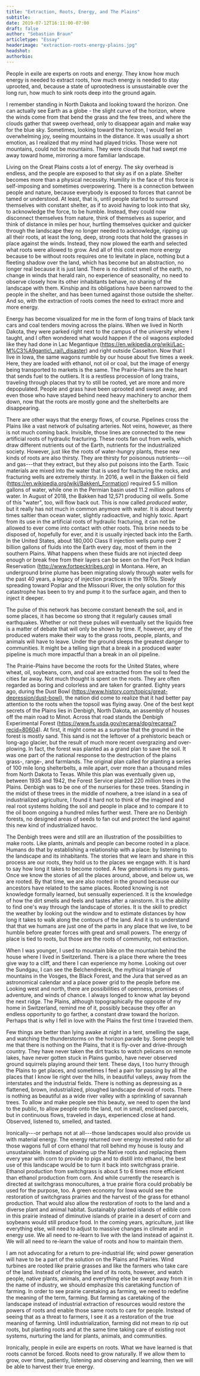 ```yaml
---
title: "Extraction, Roots, Energy, and The Plains"
subtitle:
date: 2019-07-12T16:11:00-07:00
draft: false
author: "Sebastian Braun"
articletype: "Essay"
headerimage: "extraction-roots-energy-plains.jpg"
headshot:
authorbio:
---
```



People in exile are experts on roots and energy. They know how much
energy is needed to extract roots, how much energy is needed to stay
uprooted, and, because a state of uprootedness is unsustainable over the
long run, how much to sink roots deep into the ground again.

I remember standing in North Dakota and looking toward the horizon. One
can actually see Earth as a globe - the slight curve of the horizon,
where the winds come from that bend the grass and the few trees, and
where the clouds gather that sweep overhead, only to disappear again and
make way for the blue sky. Sometimes, looking toward the horizon, I
would feel an overwhelming joy, seeing mountains in the distance. It was
usually a short emotion, as I realized that my mind had played tricks.
Those were not mountains, could not be mountains. They were clouds that
had swept me away toward home, mirroring a more familiar landscape.

Living on the Great Plains costs a lot of energy. The sky overhead is
endless, and the people are exposed to that sky as if on a plate.
Shelter becomes more than a physical necessity. Humility in the face of
this force is self-imposing and sometimes overpowering. There is a
connection between people and nature, because everybody is exposed to
forces that cannot be tamed or understood. At least, that is, until
people started to surround themselves with constant shelter, as if to
avoid having to look into that sky, to acknowledge the force, to be
humble. Instead, they could now disconnect themselves from nature, think
of themselves as superior, and think of distance in miles per hour,
hurtling themselves quicker and quicker through the landscape they no
longer needed to acknowledge, ripping up all their roots, at least the
long, deep, strong roots that hold the grasses in place against the
winds. Instead, they now plowed the earth and selected what roots were
allowed to grow. And all of this cost even more energy because to be
without roots requires one to levitate in place, nothing but a fleeting
shadow over the land, which has become but an abstraction, no longer
real because it is just land. There is no distinct smell of the earth,
no change in winds that herald rain, no experience of seasonality, no
need to observe closely how its other inhabitants behave, no sharing of
the landscape with them. Kinship and its obligations have been narrowed
to the people in the shelter, and has been turned against those outside
the shelter. And so, with the extraction of roots comes the need to
extract more and more energy.

Energy has become visualized for me in the form of long trains of black
tank cars and coal tenders moving across the plains. When we lived in
North Dakota, they were parked right next to the campus of the
university where I taught, and I often wondered what would happen if the
oil wagons exploded like they had done in Lac Megantique
(https://en.wikipedia.org/wiki/Lac-M%C3%A9gantic\_rail\_disaster) and
right outside Casselton. Now that I live in Iowa, the same wagons rumble
by our house about five times a week. Here, they are loaded with
ethanol, not oil or coal, but the image of energy being transported to
markets is the same. The Prairie-Plains are the heart that sends fuel to
the outliers. It is a restless procession of long trains, traveling
through places that try to still be rooted, yet are more and more
depopulated. People and grass have been uprooted and swept away, and
even those who have stayed behind need heavy machinery to anchor them
down, now that the roots are mostly gone and the shelterbelts are
disappearing.

There are other ways that the energy flows, of course. Pipelines cross
the Plains like a vast network of pulsating arteries. Not veins,
however, as there is not much coming back. Invisible, those lines are
connected to the new artificial roots of hydraulic fracturing. These
roots fan out from wells, which draw different nutrients out of the
Earth, nutrients for the industrialized society. However, just like the
roots of water-hungry plants, these new kinds of roots are also thirsty.
They are thirsty for poisonous nutrients---oil and gas---that they
extract, but they also put poisons into the Earth. Toxic materials are
mixed into the water that is used for fracturing the rocks, and
fracturing wells are extremely thirsty. In 2016, a well in the Bakken
oil field (https://en.wikipedia.org/wiki/Bakken\_Formation) required 5.5
million gallons of water, while one in the Permian basin used 11.2
million gallons of water. In August of 2018, the Bakken had 12,571
producing oil wells. Some of this "water", too, will flow back out. This
is now called *produced water*, but it really has not much in common
anymore with water. It is about twenty times saltier than ocean water,
slightly radioactive, and highly toxic. Apart from its use in the
artificial roots of hydraulic fracturing, it can not be allowed to ever
come into contact with other roots. This brine needs to be disposed of,
hopefully for ever, and it is usually injected back into the Earth. In
the United States, about 180,000 Class II injection wells pump over 2
billion gallons of fluids into the Earth every day, most of them in the
southern Plains. What happens when these fluids are not injected deep
enough or break free from their layers can be seen on the Fort Peck
Indian Reservation (http://www.fortpecktribes.org) in Montana. Here, an
underground brine plume has been migrating slowly through water wells
for the past 40 years, a legacy of injection practices in the 1970s.
Slowly spreading toward Poplar and the Missouri River, the only solution
for this catastrophe has been to try and pump it to the surface again,
and then to inject it deeper.

The pulse of this network has become constant beneath the soil, and in
some places, it has become so strong that it regularly causes small
earthquakes. Whether or not these pulses will eventually set the liquids
free is a matter of debate that will only be shown by time. If, however,
any of the produced waters make their way to the grass roots, people,
plants, and animals will have to leave. Under the ground sleeps the
greatest danger to communities. It might be a telling sign that a break
in a produced water pipeline is much more impactful than a break in an
oil pipeline.

The Prairie-Plains have become the roots for the United States, where
wheat, oil, soybeans, corn, and coal are extracted from the soil to feed
the cities far away. Not much thought is spent on the roots. They are
often regarded as boring and colorless and are taken for granted. Eighty
years ago, during the Dust Bowl
(https://www.history.com/topics/great-depression/dust-bowl), the nation
did come to realize that it had better pay attention to the roots when
the topsoil was flying away. One of the best kept secrets of the Plains
lies in Denbigh, North Dakota, an assembly of houses off the main road
to Minot. Across that road stands the Denbigh Experimental Forest
(https://www.fs.usda.gov/recarea/dpg/recarea/?recid=80604). At first, it
might come as a surprise that the ground in the forest is mostly sand.
This sand is not the leftover of a prehistoric beach or long-ago
glacier, but the result of much more recent overgrazing and
over-plowing. In fact, the forest was planted as a grand plan to save
the soil. It was one part of the national response to the destruction of
the plains grass-, range-, and farmlands. The original plan called for
planting a series of 100 mile long shelterbelts, a mile apart, over more
than a thousand miles from North Dakota to Texas. While this plan was
eventually given up, between 1935 and 1942, the Forest Service planted
220 million trees in the Plains. Denbigh was to be one of the nurseries
for these trees. Standing in the midst of these trees in the middle of
nowhere, a tree island in a sea of industrialized agriculture, I found
it hard not to think of the imagined and real root systems holding the
soil and people in place and to compare it to the oil boom ongoing a
hundred miles further west. There are no Denbigh forests, no designed
areas of seeds to fan out and protect the land against this new kind of
industrialized havoc.

The Denbigh trees were and still are an illustration of the
possibilities to make roots. Like plants, animals and people can become
rooted in a place. Humans do that by establishing a relationship with a
place: by listening to the landscape and its inhabitants. The stories
that we learn and share in this process are our roots, they hold us to
the places we engage with. It is hard to say how long it takes to become
rooted. A few generations is my guess. Once we know the stories of all
the places around, above, and below us, we are rooted. By that time, we
are also rooted in the ground because our ancestors have related to the
same places. Rooted knowing is not knowledge formally learned, but
sensually experienced. It is the knowledge of how the dirt smells and
feels and tastes after a rainstorm. It is the ability to find one's way
through the landscape of stories. It is the skill to predict the weather
by looking out the window and to estimate distances by how long it takes
to walk along the contours of the land. And it is to understand that
that we humans are just one of the parts in any place that we live, to
be humble before greater forces with great and small powers. The energy
of place is tied to roots, but those are the roots of community, not
extraction.

When I was younger, I used to mountain bike on the mountain behind the
house where I lived in Switzerland. There is a place there where the
trees give way to a cliff, and there I can experience my home. Looking
out over the Sundgau, I can see the Belchendreieck, the mythical
triangle of mountains in the Vosges, the Black Forest, and the Jura that
served as an astronomical calendar and a place power grid to the people
before me. Looking west and north, there are possibilities of openness,
promises of adventure, and winds of chance. I always longed to know what
lay beyond the next ridge. The Plains, although topographically the
opposite of my home in Switzerland, remind me of it, possibly because
they offer an endless opportunity to go farther, a constant draw toward
the horizon. Perhaps that is why I fell in love with the Plains the
first time I traveled them.

Few things are better than lying awake at night in a tent, smelling the
sage, and watching the thunderstorms on the horizon parade by. Some
people tell me that there is nothing on the Plains, that it is fly-over
and drive-through country. They have never taken the dirt tracks to
watch pelicans on remote lakes, have never gotten stuck in Plains gumbo,
have never observed ground squirrels playing around their tent. These
days, I too hurry through the Plains to get places, and sometimes I feel
a pain for passing by all the places that I know lie right over the
hills, in beautiful valleys, away from the interstates and the
industrial fields. There is nothing as depressing as a flattened, brown,
industrialized, ploughed landscape devoid of roots. There is nothing as
beautiful as a wide river valley with a sprinkling of savannah trees. To
allow and make people see this beauty, we need to open the land to the
public, to allow people onto the land, not in small, enclosed parcels,
but in continuous flows, traveled in days, experienced close at hand.
Observed, listened to, smelled, and tasted.

Ironically---or perhaps not at all---those landscapes would also provide
us with material energy. The energy returned over energy invested ratio
for all those wagons full of corn ethanol that roll behind my house is
lousy and unsustainable. Instead of plowing up the Native roots and
replacing them every year with corn to provide to pigs and to distill
into ethanol, the best use of this landscape would be to turn it back
into switchgrass prairie. Ethanol production from switchgrass is about 5
to 6 times more efficient than ethanol production from corn. And while
currently the research is directed at switchgrass monocultures, a true
prairie flora could probably be used for the purpose, too. A green
economy for Iowa would see the restoration of switchgrass prairies and
the harvest of the grass for ethanol production. That would also allow
the restoration of roots to the land and a diverse plant and animal
habitat. Sustainably planted islands of edible corn in this prairie
instead of diminutive islands of prairie in a desert of corn and
soybeans would still produce food. In the coming years, agriculture,
just like everything else, will need to adjust to massive changes in
climate and in energy use. We all need to re-learn to live with the land
instead of against it. We will all need to re-learn the value of roots
and how to maintain them.

I am not advocating for a return to pre-industrial life; wind power
generation will have to be a part of the solution on the Plains and
Prairies. Wind turbines are rooted like prairie grasses and like the
farmers who take care of the land. Instead of clearing the land of its
roots, however, and watch people, native plants, animals, and everything
else be swept away from it in the name of industry, we should emphasize
this caretaking function of farming. In order to see prairie caretaking
as farming, we need to redefine the meaning of the term, farming. But
farming as caretaking of the landscape instead of industrial extraction
of resources would restore the powers of roots and enable those same
roots to care for people. Instead of seeing that as a threat to farmers,
I see it as a restoration of the true meaning of farming. Until
industrialization, farming did not mean to rip out roots, but planting
roots and at the same time taking care of existing root systems,
nurturing the land for plants, animals, and communities.

Ironically, people in exile are experts on roots. What we have learned
is that roots cannot be forced. Roots need to grow naturally. If we
allow them to grow, over time, patiently, listening and observing and
learning, then we will be able to harvest their true energy.
